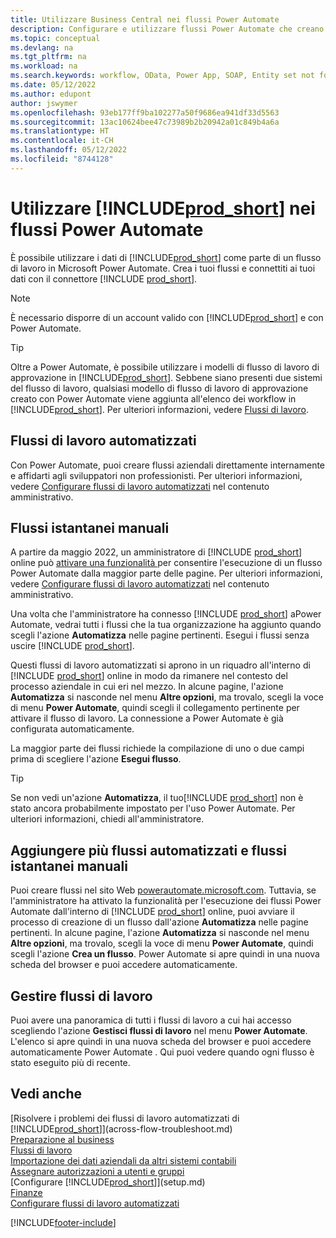 ```yaml
---
title: Utilizzare Business Central nei flussi Power Automate
description: Configurare e utilizzare flussi Power Automate che creano o modificano i dati di Business Central.
ms.topic: conceptual
ms.devlang: na
ms.tgt_pltfrm: na
ms.workload: na
ms.search.keywords: workflow, OData, Power App, SOAP, Entity set not found, workflowWebhookSubscriptions
ms.date: 05/12/2022
ms.author: edupont
author: jswymer
ms.openlocfilehash: 93eb177ff9ba102277a50f9686ea941df33d5563
ms.sourcegitcommit: 13ac10624bee47c73989b2b20942a01c849b4a6a
ms.translationtype: HT
ms.contentlocale: it-CH
ms.lasthandoff: 05/12/2022
ms.locfileid: "8744128"
---
```

# <a name="use-prod_short-in-power-automate-flows"></a>Utilizzare [!INCLUDE[prod_short](includes/prod_short.md)] nei flussi Power Automate

È possibile utilizzare i dati di [!INCLUDE[prod_short](includes/prod_short.md)] come parte di un flusso di lavoro in Microsoft Power Automate. Crea i tuoi flussi e connettiti ai tuoi dati con il connettore [!INCLUDE [prod_short](includes/prod_short.md)].  

> [!NOTE]  
> È necessario disporre di un account valido con [!INCLUDE[prod_short](includes/prod_short.md)] e con Power Automate.  

> [!TIP]
> Oltre a Power Automate, è possibile utilizzare i modelli di flusso di lavoro di approvazione in [!INCLUDE[prod_short](includes/prod_short.md)]. Sebbene siano presenti due sistemi del flusso di lavoro, qualsiasi modello di flusso di lavoro di approvazione creato con Power Automate viene aggiunta all'elenco dei workflow in [!INCLUDE[prod_short](includes/prod_short.md)]. Per ulteriori informazioni, vedere [Flussi di lavoro](across-workflow.md).  

## <a name="automated-workflows"></a>Flussi di lavoro automatizzati

Con Power Automate, puoi creare flussi aziendali direttamente internamente e affidarti agli sviluppatori non professionisti. Per ulteriori informazioni, vedere [Configurare flussi di lavoro automatizzati](/dynamics365/business-central/dev-itpro/powerplatform/automate-workflows) nel contenuto amministrativo.  

## <a name="manual-instant-flows"></a>Flussi istantanei manuali

A partire da maggio 2022, un amministratore di [!INCLUDE [prod_short](includes/prod_short.md)] online può [attivare una funzionalità ](admin-feature-management.md) per consentire l'esecuzione di un flusso Power Automate dalla maggior parte delle pagine. Per ulteriori informazioni, vedere [Configurare flussi di lavoro automatizzati](/dynamics365/business-central/dev-itpro/powerplatform/automate-workflows) nel contenuto amministrativo.  

Una volta che l'amministratore ha connesso [!INCLUDE [prod_short](includes/prod_short.md)] aPower Automate, vedrai tutti i flussi che la tua organizzazione ha aggiunto quando scegli l'azione **Automatizza** nelle pagine pertinenti. Esegui i flussi senza uscire [!INCLUDE [prod_short](includes/prod_short.md)].  

Questi flussi di lavoro automatizzati si aprono in un riquadro all'interno di [!INCLUDE [prod_short](includes/prod_short.md)] online in modo da rimanere nel contesto del processo aziendale in cui eri nel mezzo. In alcune pagine, l'azione **Automatizza** si nasconde nel menu **Altre opzioni**, ma trovalo, scegli la voce di menu **Power Automate**, quindi scegli il collegamento pertinente per attivare il flusso di lavoro. La connessione a Power Automate è già configurata automaticamente.  

La maggior parte dei flussi richiede la compilazione di uno o due campi prima di scegliere l'azione **Esegui flusso**.  

> [!TIP]
> Se non vedi un'azione **Automatizza**, il tuo[!INCLUDE [prod_short](includes/prod_short.md)] non è stato ancora probabilmente impostato per l'uso Power Automate. Per ulteriori informazioni, chiedi all'amministratore.

## <a name="add-more-automated-flows-and-manual-instant-flows"></a>Aggiungere più flussi automatizzati e flussi istantanei manuali

Puoi creare flussi nel sito Web [powerautomate.microsoft.com](https://powerautomate.microsoft.com). Tuttavia, se l'amministratore ha attivato la funzionalità per l'esecuzione dei flussi Power Automate dall'interno di [!INCLUDE [prod_short](includes/prod_short.md)] online, puoi avviare il processo di creazione di un flusso dall'azione **Automatizza** nelle pagine pertinenti. In alcune pagine, l'azione **Automatizza** si nasconde nel menu **Altre opzioni**, ma trovalo, scegli la voce di menu **Power Automate**, quindi scegli l'azione **Crea un flusso**. Power Automate si apre quindi in una nuova scheda del browser e puoi accedere automaticamente.

## <a name="manage-workflows"></a>Gestire flussi di lavoro

Puoi avere una panoramica di tutti i flussi di lavoro a cui hai accesso scegliendo l'azione **Gestisci flussi di lavoro** nel menu **Power Automate**. L'elenco si apre quindi in una nuova scheda del browser e puoi accedere automaticamente Power Automate . Qui puoi vedere quando ogni flusso è stato eseguito più di recente.  

## <a name="see-also"></a>Vedi anche

[Risolvere i problemi dei flussi di lavoro automatizzati di [!INCLUDE[prod_short](includes/prod_short.md)]](across-flow-troubleshoot.md)  
[Preparazione al business](ui-get-ready-business.md)  
[Flussi di lavoro](across-workflow.md)  
[Importazione dei dati aziendali da altri sistemi contabili](across-import-data-configuration-packages.md)  
[Assegnare autorizzazioni a utenti e gruppi](ui-define-granular-permissions.md)  
[Configurare [!INCLUDE[prod_short](includes/prod_short.md)]](setup.md)  
[Finanze](finance.md)  
[Configurare flussi di lavoro automatizzati](/dynamics365/business-central/dev-itpro/powerplatform/automate-workflows)  

[!INCLUDE[footer-include](includes/footer-banner.md)]